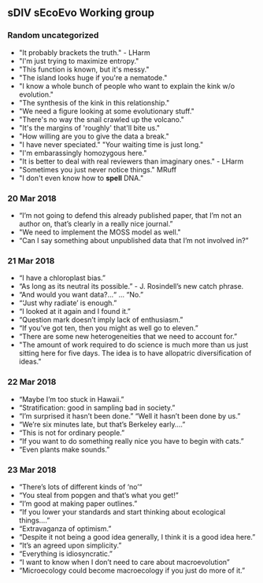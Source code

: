 ## sDIV sEcoEvo Working group
### Random uncategorized
* "It probably brackets the truth." - LHarm
* "I'm just trying to maximize entropy."
* "This function is known, but it's messy."
* "The island looks huge if you're a nematode."
* "I know a whole bunch of people who want to explain the kink w/o evolution."
* "The synthesis of the kink in this relationship."
* "We need a figure looking at some evolutionary stuff."
* "There's no way the snail crawled up the volcano."
* "It's the margins of 'roughly' that'll bite us."
* "How willing are you to give the data a break."
* "I have never speciated." "Your waiting time is just long."
* "I'm embarassingly homozygous here."
* "It is better to deal with real reviewers than imaginary ones." - LHarm
* "Sometimes you just never notice things." MRuff
* "I don't even know how to __spell__ DNA."

### 20 Mar 2018
* “I’m not going to defend this already published paper, that I’m not an author on, that’s clearly in a really nice journal.”
* "We need to implement the MOSS model as well."
* “Can I say something about unpublished data that I’m not involved in?”

### 21 Mar 2018
* “I have a chloroplast bias.”
* “As long as its neutral its possible.” - J. Rosindell’s new catch phrase.
* “And would you want data?…“ … “No.”
* “‘Just why radiate’ is enough.”
* “I looked at it again and I found it.”
* “Question mark doesn’t imply lack of enthusiasm.”
* “If you’ve got ten, then you might as well go to eleven.”
* “There are some new heterogeneities that we need to account for.”
* "The amount of work required to do science is much more than us just sitting here for five days. The idea is to have allopatric diversification of ideas."

### 22 Mar 2018
* “Maybe I’m too stuck in Hawaii.”
* “Stratification: good in sampling bad in society.”
* “I’m surprised it hasn’t been done.” “Well it hasn’t been done by us.”
* “We’re six minutes late, but that’s Berkeley early….”
* “This is not for ordinary people.”
* “If you want to do something really nice you have to begin with cats.”
* “Even plants make sounds.”

### 23 Mar 2018
* “There’s lots of different kinds of ‘no’“
* “You steal from popgen and that’s what you get!”
* “I’m good at making paper outlines.”
* “If you lower your standards and start thinking about ecological things….”
* “Extravaganza of optimism.”
* “Despite it not being a good idea generally, I think it is a good idea here.”
* “It’s an agreed upon simplicity.”
* “Everything is idiosyncratic.”
* “I want to know when I don’t need to care about macroevolution”
* “Microecology could become macroecology if you just do more of it.”
